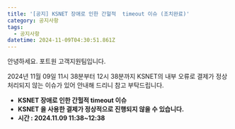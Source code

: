 ```yaml
---
title: '[공지] KSNET 장애로 인한 간헐적  timeout 이슈 (조치완료)'
category: 공지사항
tags:
  - 공지사항
datetime: 2024-11-09T04:30:51.861Z
---
```


안녕하세요. 포트원 고객지원팀입니다.

2024년 11월 09일 11시 38분부터 12시 38분까지 KSNET의 내부 오류로 결제가 정상 처리되지 않는 이슈가 있어 안내해 드리니 참고 부탁드립니다.

- **KSNET 장애로 인한 간헐적 timeout  이슈**
- **KSNET 을 사용한 결제가 정상적으로 진행되지 않을 수 있습니다.**
- **시간 : 2024.11.09 11:38\~12:38**
